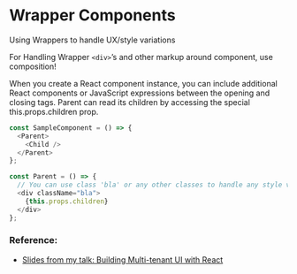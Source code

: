 # Wrapper Components
Using Wrappers to handle UX/style variations

For Handling Wrapper ``<div>``’s and other markup around component, use composition!

When you create a React component instance, you can include additional React components or JavaScript expressions between the opening and closing tags.
Parent can read its children by accessing the special this.props.children prop.

```javascript
const SampleComponent = () => {
  <Parent>
    <Child />
  </Parent>
};

const Parent = () => {
  // You can use class 'bla' or any other classes to handle any style variations for the same markup.
  <div className="bla">
    {this.props.children}
  </div>
};
```
### Reference:
- [Slides from my talk: Building Multi-tenant UI with React](https://speakerdeck.com/vasa/building-multitenant-ui-with-react-dot-js)
